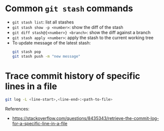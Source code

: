 # Common `git stash` commands

- `git stash list`: list all stashes
- `git stash show -p <number>`: show the diff of the stash
- `git diff stash@{<number>} <branch>`: show the diff against a branch
- `git stash apply <number>`: apply the stash to the current working tree
- To update message of the latest stash:
  ```sh
  git stash pop
  git stash push -m "new message"
  ```

# Trace commit history of specific lines in a file

```sh
git log -L <line-start>,<line-end>:<path-to-file>
```

References:
- https://stackoverflow.com/questions/8435343/retrieve-the-commit-log-for-a-specific-line-in-a-file
